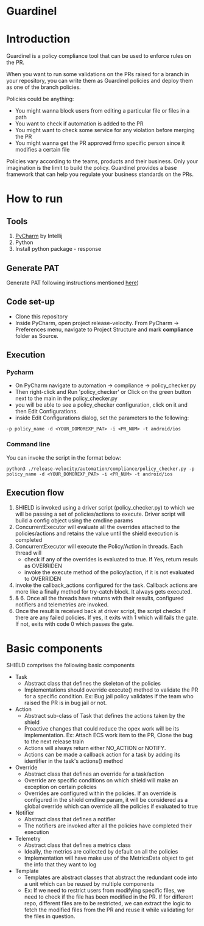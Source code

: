# Guardinel

# Introduction
Guardinel is a policy compliance tool that can be used to enforce rules on the PR.

When you want to run some validations on the PRs raised for a branch in your repository, you can write them as Guardinel policies and deploy them as one of the branch policies.

Policies could be anything:
- You might wanna block users from editing a particular file or files in a path
- You want to check if automation is added to the PR
- You might want to check some service for any violation before merging the PR
- You might wanna get the PR approved frmo specific person since it modifies a certain file

Policies vary according to the teams, products and their business. Only your imagination is the limit to build the policy. 
Guardinel provides a base framework that can help you regulate your business standards on the PRs.

# How to run
## Tools
 1. [PyCharm](https://www.jetbrains.com/pycharm/download/#section=mac) by Intellij
 2. Python
 3. Install python package - response 

## Generate PAT
Generate PAT following instructions mentioned [here](https://docs.microsoft.com/en-us/azure/devops/organizations/accounts/use-personal-access-tokens-to-authenticate?view=azure-devops&tabs=preview-page))

## Code set-up

- Clone this repository
- Inside PyCharm, open project release-velocity. From PyCharm -> Preferences menu, navigate to Project Structure and mark **compliance** folder as Source.

## Execution 

### Pycharm
- On PyCharm navigate to automation -> compliance -> policy_checker.py
- Then right-click and Run 'policy_checker' or Click on the green button next to the main in the policy_checker.py
- you will be able to see a policy_checker configuration, click on it and then Edit Configurations.    
- inside Edit Configurations dialog, set the parameters to the following:
``` 
-p policy_name -d <YOUR_DOMOREXP_PAT> -i <PR_NUM> -t android/ios
```

### Command line
You can invoke the script in the format below:
```
python3 ./release-velocity/automation/compliance/policy_checker.py -p policy_name -d <YOUR_DOMOREXP_PAT> -i <PR_NUM> -t android/ios
```

## Execution flow
1. SHIELD is invoked using a driver script (policy_checker.py) to which we will be passing a set of policies/actions to execute. Driver script will build a config object using the cmdline params
2. ConcurrentExecutor will evaluate all the overrides attached to the policies/actions and retains the value until the shield execution is completed
3. ConcurrentExecutor will execute the Policy/Action in threads. Each thread will 
     - check if any of the overrides is evaluated to true. If Yes, return resuls as OVERRIDEN
     - invoke the execute method of the policy/action, if it is not evaluated to OVERRIDEN
4. invoke the callback_actions configured for the task. Callback actions are more like a finally method for try-catch block. It always gets executed.
5. & 6. Once all the threads have returns with their results, configured notifiers and telemetries are invoked.
7. Once the result is received back at driver script, the script checks if there are any failed policies. If yes, it exits with 1 which will fails the gate. If not, exits with code 0 which passes the gate.

# Basic components
SHIELD comprises the following basic components
- Task
    - Abstract class that defines the skeleton of the policies
    - Implementations should override execute() method to validate the PR for a specific condition. Ex: Bug jail policy validates if the team who raised the PR is in bug jail or not.
- Action
    - Abstract sub-class of Task that defines the actions taken by the shield
    - Proactive changes that could reduce the opex work will be its implementation. Ex: Attach ECS work item to the PR, Clone the bug to the next release train
    - Actions will always return either NO_ACTION or NOTIFY.
    - Actions can be made a callback action for a task by adding its identifier in the task's actions() method
- Override
    - Abstract class that defines an override for a task/action 
    - Override are specific conditions on which shield will make an exception on certain policies
    - Overrides are configured within the policies. If an override is configured in the shield cmdline param, it will be considered as a global override which can override all the policies if evaluated to true
- Notifier
    - Abstract class that defines a notifier
    - The notifiers are invoked after all the policies have completed their execution
- Telemetry
    - Abstract class that defines a metrics class
    - Ideally, the metrics are collected by default on all the policies
    - Implementation will have make use of the MetricsData object to get the info that they want to log
- Template
    - Templates are abstract classes that abstract the redundant code into a unit which can be reused by multiple components
    - Ex: If we need to restrict users from modifying specific files, we need to check if the file has been modified in the PR. If for different repo, different files are to be restricted, we can extract the logic to fetch the modified files from the PR and reuse it while validating for the files in question. 
